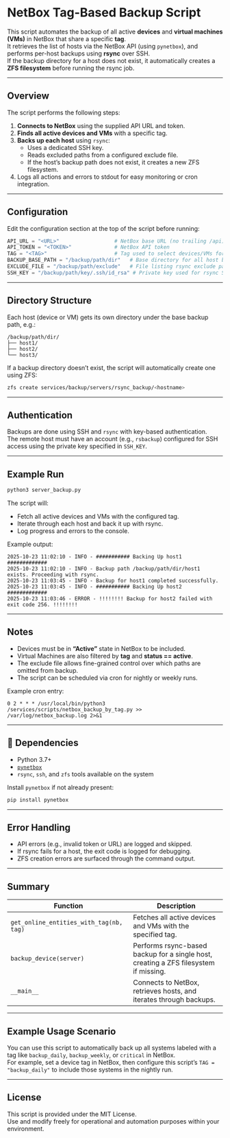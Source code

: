 # NetBox Tag-Based Backup Script

This script automates the backup of all active **devices** and **virtual machines (VMs)** in NetBox that share a specific **tag**.  
It retrieves the list of hosts via the NetBox API (using `pynetbox`), and performs per-host backups using **rsync** over SSH.  
If the backup directory for a host does not exist, it automatically creates a **ZFS filesystem** before running the rsync job.

---

##  Overview

The script performs the following steps:

1. **Connects to NetBox** using the supplied API URL and token.  
2. **Finds all active devices and VMs** with a specific tag.  
3. **Backs up each host** using `rsync`:
   - Uses a dedicated SSH key.
   - Reads excluded paths from a configured exclude file.
   - If the host’s backup path does not exist, it creates a new ZFS filesystem.
4. Logs all actions and errors to stdout for easy monitoring or cron integration.

---

## Configuration

Edit the configuration section at the top of the script before running:

```python
API_URL = "<URL>"                  # NetBox base URL (no trailing /api)
API_TOKEN = "<TOKEN>"              # NetBox API token
TAG = "<TAG>"                      # Tag used to select devices/VMs for backup
BACKUP_BASE_PATH = "/backup/path/dir"   # Base directory for all host backups
EXCLUDE_FILE = "/backup/path/exclude"   # File listing rsync exclude patterns
SSH_KEY = "/backup/path/key/.ssh/id_rsa" # Private key used for rsync SSH connections
```

---

## Directory Structure

Each host (device or VM) gets its own directory under the base backup path, e.g.:

```
/backup/path/dir/
├── host1/
├── host2/
└── host3/
```

If a backup directory doesn’t exist, the script will automatically create one using ZFS:

```bash
zfs create services/backup/servers/rsync_backup/<hostname>
```

---

## Authentication

Backups are done using SSH and `rsync` with key-based authentication.  
The remote host must have an account (e.g., `rsbackup`) configured for SSH access using the private key specified in `SSH_KEY`.

---

## Example Run

```bash
python3 server_backup.py
```

The script will:
- Fetch all active devices and VMs with the configured tag.
- Iterate through each host and back it up with rsync.
- Log progress and errors to the console.

Example output:

```
2025-10-23 11:02:10 - INFO - ########### Backing Up host1 #############
2025-10-23 11:02:10 - INFO - Backup path /backup/path/dir/host1 exists. Proceeding with rsync.
2025-10-23 11:03:45 - INFO - Backup for host1 completed successfully.
2025-10-23 11:03:45 - INFO - ########### Backing Up host2 #############
2025-10-23 11:03:46 - ERROR - !!!!!!!! Backup for host2 failed with exit code 256. !!!!!!!!
```

---

## Notes

- Devices must be in **“Active”** state in NetBox to be included.  
- Virtual Machines are also filtered by **tag** and **status == active**.  
- The exclude file allows fine-grained control over which paths are omitted from backup.  
- The script can be scheduled via cron for nightly or weekly runs.

Example cron entry:

```
0 2 * * * /usr/local/bin/python3 /services/scripts/netbox_backup_by_tag.py >> /var/log/netbox_backup.log 2>&1
```

---

## 🧾 Dependencies

- Python 3.7+
- [`pynetbox`](https://github.com/netbox-community/pynetbox)
- `rsync`, `ssh`, and `zfs` tools available on the system

Install `pynetbox` if not already present:

```bash
pip install pynetbox
```

---

## Error Handling

- API errors (e.g., invalid token or URL) are logged and skipped.  
- If rsync fails for a host, the exit code is logged for debugging.  
- ZFS creation errors are surfaced through the command output.

---

## Summary

| Function | Description |
|-----------|-------------|
| `get_online_entities_with_tag(nb, tag)` | Fetches all active devices and VMs with the specified tag. |
| `backup_device(server)` | Performs rsync-based backup for a single host, creating a ZFS filesystem if missing. |
| `__main__` | Connects to NetBox, retrieves hosts, and iterates through backups. |

---

## Example Usage Scenario

You can use this script to automatically back up all systems labeled with a tag like `backup_daily`, `backup_weekly`, or `critical` in NetBox.  
For example, set a device tag in NetBox, then configure this script’s `TAG = "backup_daily"` to include those systems in the nightly run.

---

## License

This script is provided under the MIT License.  
Use and modify freely for operational and automation purposes within your environment.
